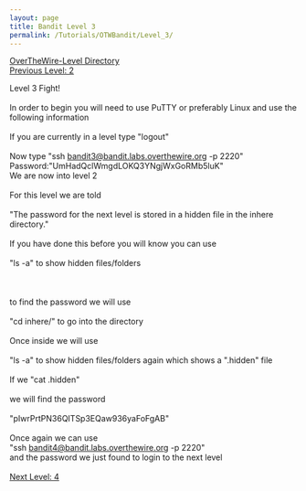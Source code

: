 ```yaml
---
layout: page
title: Bandit Level 3
permalink: /Tutorials/OTWBandit/Level_3/
---
```

[OverTheWire-Level Directory](https://zacvr.github.io/Tutorials/OTWBandit/)
<br/>
[Previous Level: 2](https://zacvr.github.io//Tutorials/OTWBandit/Level_2)
<br/>

Level 3 Fight!
<br/><br/>
In order to begin you will need to use PuTTY or preferably Linux and use the following information
<br/><br/>
If you are currently in a level type "logout"
<br/><br/>
Now type "ssh bandit3@bandit.labs.overthewire.org -p 2220"
<br/>
Password:"UmHadQclWmgdLOKQ3YNgjWxGoRMb5luK"
<br/>
We are now into level 2
<br/><br/>
For this level we are told
<br/><br/>
"The password for the next level is stored in a hidden file in the inhere directory."
<br/><br/>
If you have done this before you will know you can use
<br/><br/>
"ls -a" to show hidden files/folders
<br/><br/>
<br/><br/>
to find the password we will use
<br/><br/>
"cd inhere/" to go into the directory
<br/><br/>
Once inside we will use 
<br/><br/>
"ls -a" to show hidden files/folders again which shows a ".hidden" file
<br/><br/>
If we "cat .hidden"
<br/><br/>
we will find the password
<br/><br/>
"pIwrPrtPN36QITSp3EQaw936yaFoFgAB"
<br/><br/>
Once again we can use
<br/>
"ssh bandit4@bandit.labs.overthewire.org -p 2220"
<br/>
and the password we just found to login to the next level
<br/><br/>
[Next Level: 4](https://zacvr.github.io//Tutorials/OTWBandit/Level_4)
